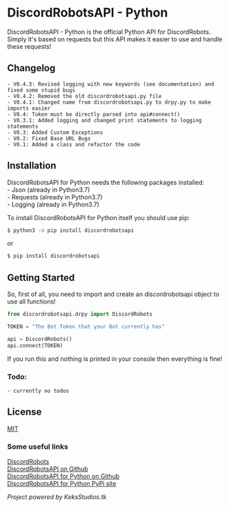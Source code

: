 # DiscordRobotsAPI - Python

DiscordRobotsAPI - Python is the official Python API for DiscordRobots.
Simply it's based on requests but this API makes it easier to use and handle these requests!


## Changelog
	- V0.4.3: Revised logging with new keywords (see documentation) and fixed some stupid bugs
	- V0.4.2: Removed the old discordrobotsapi.py file
	- V0.4.1: Changed name from discordrobotsapi.py to drpy.py to make imports easier
	- V0.4: Token must be directly parsed into api#connect()
	- V0.3.1: Added logging and changed print statements to logging statements
	- V0.3: Added Custom Exceptions
	- V0.2: Fixed Base URL Bugs
	- V0.1: Added a class and refactor the code
	


## Installation

DiscordRobotsAPI for Python needs the following packages installed:  
	- Json (already in Python3.7)  
	- Requests (already in Python3.7)  
	- Logging (already in Python3.7)  
  
To install DiscordRobotsAPI for Python itself you should use pip:

```sh
$ python3 -m pip install discordrobotsapi
```

or 

```sh
$ pip install discordrobotsapi
```



## Getting Started

So, first of all, you need to import and create an discordrobotsapi object to use all functions!

```py
from discordrobotsapi.drpy import DiscordRobots

TOKEN = "The Bot Token that your Bot currently has"

api = DiscordRobots()
api.connect(TOKEN)
```

If you run this and nothing is printed in your console then everything is fine!



### Todo:
	- currently no todos
  
## License
[MIT](https://choosealicense.com/licenses/mit/)
  
  
  
### Some useful links
[DiscordRobots](https://www.keksstudios.tk/discordrobots)  
[DiscordRobotsAPI on Github](https://github.com/MauricePascal/drApi)  
[DiscordRobotsAPI for Python on Github](https://github.com/MauricePascal/drpy/tree/master/discordrobotsapi)  
[DiscordRobotsAPI for Python PyPi site](https://pypi.org/project/discordrobotsapi/)
  
  
*Project powered by KeksStudios.tk*
